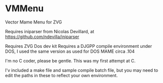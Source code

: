 # VMMenu
Vector Mame Menu for ZVG

Requires iniparser from Nicolas Devillard, at https://github.com/ndevilla/iniparser

Requires ZVG Dos dev kit
Requires a DJGPP compile environment under DOS, I used the same version as used for DOS MAME circa .104

I'm no C coder, please be gentle. This was my first attempt at C.

I'v included a make file and sample compile batch file, but you may need to edit the paths in these to reflect your own environment.
